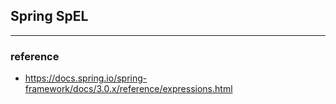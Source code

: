 ## Spring SpEL

---

### reference
- https://docs.spring.io/spring-framework/docs/3.0.x/reference/expressions.html
